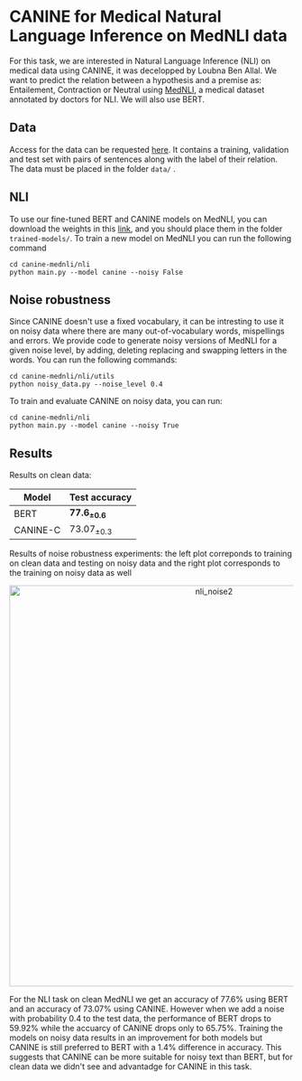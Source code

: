 # CANINE for Medical Natural Language Inference on MedNLI data

For this task, we are interested in Natural Language Inference (NLI) on medical data using CANINE, it was decelopped by Loubna Ben Allal. We want to predict the relation between a hypothesis and a premise as:  Entailement, Contraction or Neutral using [MedNLI](https://jgc128.github.io/mednli/), a medical dataset annotated by doctors for NLI. We will also use BERT.

## Data 
Access for the data can be requested [here](https://jgc128.github.io/mednli/). It contains a training, validation and test set with pairs of sentences along with the label of their relation. The data must be placed in the folder `data/` . 

## NLI
To use our fine-tuned BERT and CANINE models on MedNLI, you can download the weights in this [link](), and you should place them in the folder `trained-models/`.
To train a new model on MedNLI you can run the following command
```
cd canine-mednli/nli
python main.py --model canine --noisy False
```

## Noise robustness
Since CANINE doesn't use a fixed vocabulary, it can be intresting to use it on noisy data where there are many out-of-vocabulary words, mispellings and errors. We provide code to generate noisy versions of MedNLI for a given noise level, by adding, deleting replacing and swapping letters in the words. You can run the following commands:

```
cd canine-mednli/nli/utils
python noisy_data.py --noise_level 0.4
```

To train and evaluate CANINE on noisy data, you can run:

```
cd canine-mednli/nli
python main.py --model canine --noisy True 
```

## Results
Results on clean data:
<div align="center">
 
|Model | Test accuracy | 
|   -   |   -  | 
| BERT |**77.6<sub>±0.6</sub>** |
| CANINE-C  | 73.07<sub>±0.3</sub> |
 
</div>

Results of noise robustness experiments: the left plot correponds to training on clean data and testing on noisy data and the right plot corresponds to the training on noisy data as well
<div align="center">
 
<img width="710" alt="nli_noise2" src="https://user-images.githubusercontent.com/44069155/164975946-1f5c1ec8-b0d4-4e32-8860-62e31327eaa4.png">
 
</div>

For the NLI task on clean MedNLI we get an accuracy of 77.6% using BERT and an accuracy of 73.07% using CANINE. However when we add a noise with probability 0.4 to the test data, the performance of BERT drops to 59.92% while the accuarcy of CANINE drops only to 65.75%. Training the models on noisy data results in an improvement for both models but CANINE is still preferred to BERT with a 1.4% difference in accuracy. This suggests that CANINE can be more suitable for noisy text than BERT, but for clean data we didn't see and advantadge for CANINE in this task.
